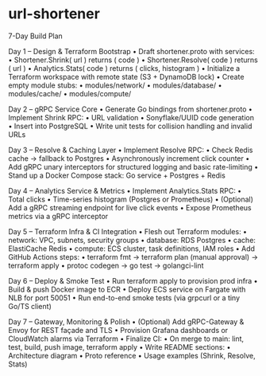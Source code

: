 # url-shortener
7-Day Build Plan

Day 1 – Design & Terraform Bootstrap
	•	Draft shortener.proto with services:
	•	Shortener.Shrink( url ) returns ( code )
	•	Shortener.Resolve( code ) returns ( url )
	•	Analytics.Stats( code ) returns ( clicks, histogram )
	•	Initialize a Terraform workspace with remote state (S3 + DynamoDB lock)
	•	Create empty module stubs:
	•	modules/network/
	•	modules/database/
	•	modules/cache/
	•	modules/compute/

Day 2 – gRPC Service Core
	•	Generate Go bindings from shortener.proto
	•	Implement Shrink RPC:
	•	URL validation
	•	Sonyflake/UUID code generation
	•	Insert into PostgreSQL
	•	Write unit tests for collision handling and invalid URLs

Day 3 – Resolve & Caching Layer
	•	Implement Resolve RPC:
	•	Check Redis cache → fallback to Postgres
	•	Asynchronously increment click counter
	•	Add gRPC unary interceptors for structured logging and basic rate-limiting
	•	Stand up a Docker Compose stack: Go service + Postgres + Redis

Day 4 – Analytics Service & Metrics
	•	Implement Analytics.Stats RPC:
	•	Total clicks
	•	Time-series histogram (Postgres or Prometheus)
	•	(Optional) Add a gRPC streaming endpoint for live click events
	•	Expose Prometheus metrics via a gRPC interceptor

Day 5 – Terraform Infra & CI Integration
	•	Flesh out Terraform modules:
	•	network: VPC, subnets, security groups
	•	database: RDS Postgres
	•	cache: ElastiCache Redis
	•	compute: ECS cluster, task definitions, IAM roles
	•	Add GitHub Actions steps:
	•	terraform fmt → terraform plan (manual approval) → terraform apply
	•	protoc codegen → go test → golangci-lint

Day 6 – Deploy & Smoke Test
	•	Run terraform apply to provision prod infra
	•	Build & push Docker image to ECR
	•	Deploy ECS service on Fargate with NLB for port 50051
	•	Run end-to-end smoke tests (via grpcurl or a tiny Go/TS client)

Day 7 – Gateway, Monitoring & Polish
	•	(Optional) Add gRPC-Gateway & Envoy for REST façade and TLS
	•	Provision Grafana dashboards or CloudWatch alarms via Terraform
	•	Finalize CI:
	•	On merge to main: lint, test, build, push image, terraform apply
	•	Write README sections:
	•	Architecture diagram
	•	Proto reference
	•	Usage examples (Shrink, Resolve, Stats)
